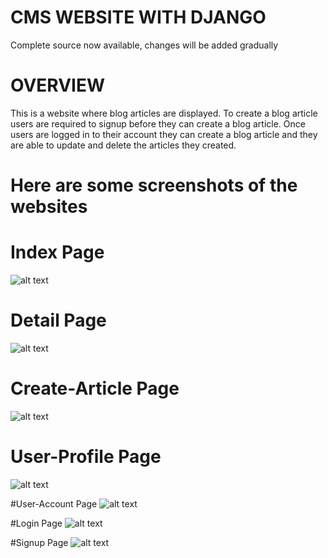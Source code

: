 # CMS WEBSITE WITH DJANGO
Complete source now available, changes will be added gradually


# OVERVIEW
This is a website where blog articles are displayed. To create a blog article 
users are required to signup before they can create a blog article. Once users are logged in to their account they can create a blog article and they are able to
update and delete the articles they created.

# Here are some screenshots of the websites

# Index Page
![alt text](https://github.com/ClintonCode20/cms_website_django/blob/main/screenshots/home.png)

# Detail Page
![alt text](https://github.com/ClintonCode20/cms_website_django/blob/main/screenshots/detail.png)

# Create-Article Page
![alt text](https://github.com/ClintonCode20/cms_website_django/blob/main/screenshots/create.png)

# User-Profile Page
![alt text](https://github.com/ClintonCode20/cms_website_django/blob/main/screenshots/profile.png)

#User-Account Page
![alt text](https://github.com/ClintonCode20/cms_website_django/blob/main/screenshots/account.png)

#Login Page
![alt text](https://github.com/ClintonCode20/cms_website_django/blob/main/screenshots/login.png)

#Signup Page
![alt text](https://github.com/ClintonCode20/cms_website_django/blob/main/screenshots/register.png)


